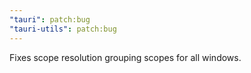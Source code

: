 ```yaml
---
"tauri": patch:bug
"tauri-utils": patch:bug
---
```


Fixes scope resolution grouping scopes for all windows.
